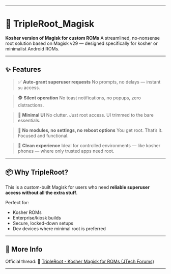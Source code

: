 
---

# 🔱 TripleRoot\_Magisk

**Kosher version of Magisk for custom ROMs**
A streamlined, no-nonsense root solution based on Magisk v29 — designed specifically for kosher or minimalist Android ROMs.

---

## ✨ Features

> ✅ **Auto-grant superuser requests**
> No prompts, no delays — instant `su` access.

> 🕵️ **Silent operation**
> No toast notifications, no popups, zero distractions.

> 🎯 **Minimal UI**
> No clutter. Just root access. UI trimmed to the bare essentials.

> 🚫 **No modules, no settings, no reboot options**
> You get root. That’s it. Focused and functional.

> 🧼 **Clean experience**
> Ideal for controlled environments — like kosher phones — where only trusted apps need root.

---

## 📦 Why TripleRoot?

This is a custom-built Magisk for users who need **reliable superuser access without all the extra stuff**.

Perfect for:

* Kosher ROMs
* Enterprise/kiosk builds
* Secure, locked-down setups
* Dev devices where minimal root is preferred

---


## 🔗 More Info

Official thread:
📍 [TripleRoot - Kosher Magisk for ROMs (JTech Forums)](https://forums.jtechforums.org/t/tripleroot-the-official-magisk-for-kosher-roms-based-off-v-29/3128)

---
